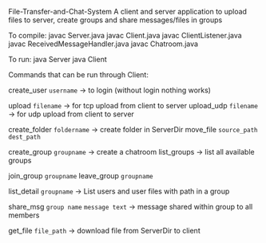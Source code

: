 File-Transfer-and-Chat-System
A client and server application to upload files to server, create groups and share messages/files in groups

To compile:
javac Server.java
javac Client.java
javac ClientListener.java
javac ReceivedMessageHandler.java
javac Chatroom.java

To run:
java Server
java Client

Commands that can be run through Client:

create_user `username` -> to login (without login nothing works)

upload `filename` -> for tcp upload from client to server
upload_udp `filename` -> for udp upload from client to server

create_folder `foldername` -> create folder in ServerDir
move_file `source_path` `dest_path`

create_group `groupname` -> create a chatroom
list_groups -> list all available groups

join_group `groupname`
leave_group `groupname`

list_detail `groupname` -> List users and user files with path in a group

share_msg `group name` `message text` -> message shared within group to all members

get_file `file_path` -> download file from ServerDir to client
